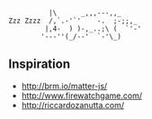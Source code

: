 ```
          |\      _,,,---,,_
Zzz Zzzz  /,`.-'`'    -.  ;-;;,_
         |,4-  ) )-,_..;\ (  `'-'
        '---''(_/--'  `-'\_)
```

## Inspiration

 * http://brm.io/matter-js/
 * http://www.firewatchgame.com/
 * http://riccardozanutta.com/
